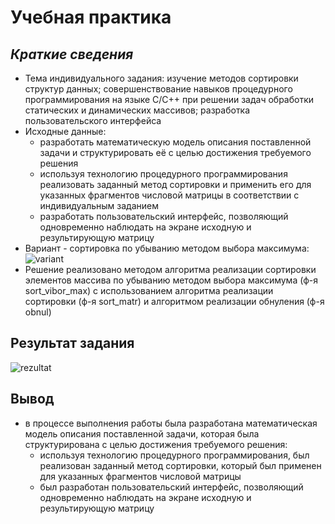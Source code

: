 # **Учебная практика**
## _Краткие сведения_
+ Тема индивидуального задания: изучение методов сортировки структур данных; совершенствование навыков процедурного программирования на языке C/C++ при решении задач обработки статических и динамических массивов; разработка пользовательского интерфейса
+ Исходные данные:
  + разработать математическую модель описания поставленной задачи и структурировать её с целью достижения требуемого решения
  + используя технологию процедурного программирования реализовать заданный метод сортировки и применить его для указанных фрагментов числовой матрицы в соответствии с индивидуальным заданием
  + разработать пользовательский интерфейс, позволяющий одновременно наблюдать на экране исходную и результирующую матрицу
+ Вариант - сортировка по убыванию методом выбора максимума:
![variant](https://1drv.ms/i/s!AgqCppkHIX2_8Q-xSQ5ao3vIXMob?e=VpfDfn)
+ Решение реализовано методом алгоритма реализации сортировки элементов массива по убыванию методом выбора максимума (ф-я sort_vibor_max) с использованием алгоритма реализации сортировки (ф-я sort_matr) и алгоритмом реализации обнуления (ф-я obnul)

## **Результат задания**
![rezultat](https://1drv.ms/i/s!AgqCppkHIX2_8RCRPuSArIkiPPIX?e=JgruGt)

## **Вывод**
+ в процессе выполнения работы была разработана математическая модель описания поставленной задачи, которая была структурирована с целью достижения требуемого решения:
  + используя технологию процедурного программирования, был реализован заданный метод сортировки, который был применен для указанных фрагментов числовой матрицы
  + был разработан пользовательский интерфейс, позволяющий одновременно наблюдать на экране исходную и результирующую матрицу